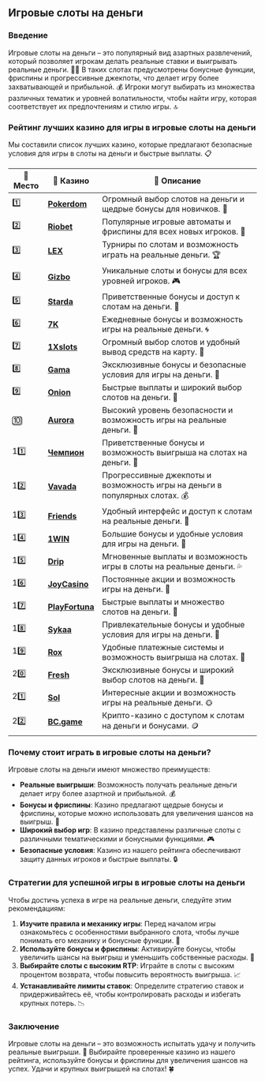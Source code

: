 ## Игровые слоты на деньги

### Введение
Игровые слоты на деньги – это популярный вид азартных развлечений, который позволяет игрокам делать реальные ставки и выигрывать реальные деньги. 🎰💸 В таких слотах предусмотрены бонусные функции, фриспины и прогрессивные джекпоты, что делает игру более захватывающей и прибыльной. 💰 Игроки могут выбирать из множества различных тематик и уровней волатильности, чтобы найти игру, которая соответствует их предпочтениям и стилю игры. 🔝

### Рейтинг лучших казино для игры в игровые слоты на деньги
Мы составили список лучших казино, которые предлагают безопасные условия для игры в слоты на деньги и быстрые выплаты. 📋

| 🥇 **Место** | 🎰 **Казино** | 💬 **Описание** |
|-------------|-------------|----------------|
| 1️⃣ | [**Pokerdom**](https://brandplay.link/4k77v2yx) | Огромный выбор слотов на деньги и щедрые бонусы для новичков. 🎁 |
| 2️⃣ | [**Riobet**](https://brandplay.link/7xBLTPyj) | Популярные игровые автоматы и фриспины для всех новых игроков. 🤑 |
| 3️⃣ | [**LEX**](https://brandplay.link/zW4hdDFV) | Турниры по слотам и возможность играть на реальные деньги. 🏆 |
| 4️⃣ | [**Gizbo**](https://brandplay.link/bprXw4YV) | Уникальные слоты и бонусы для всех уровней игроков. 🎮 |
| 5️⃣ | [**Starda**](https://brandplay.link/fB7xwRFL) | Приветственные бонусы и доступ к слотам на деньги. 🌟 |
| 6️⃣ | [**7K**](https://brandplay.link/BvQyFShp) | Ежедневные бонусы и возможность игры на реальные деньги. 🌀 |
| 7️⃣ | [**1Xslots**](https://brandplay.link/hSB1khtr) | Огромный выбор слотов и удобный вывод средств на карту. 🎰 |
| 8️⃣ | [**Gama**](https://brandplay.link/j6NMKsDz) | Эксклюзивные бонусы и безопасные условия для игры на деньги. 🧩 |
| 9️⃣ | [**Onion**](https://brandplay.link/zBGRVpQ9) | Быстрые выплаты и широкий выбор слотов на деньги. 💎 |
| 🔟 | [**Aurora**](https://10trafic-stat2.com/click/668546556bcc6313411604bd/6766/13032/subaccount) | Высокий уровень безопасности и возможность игры на реальные деньги. 🚀 |
| 11️⃣ | [**Чемпион**](https://temon-gter.cfd/go/lRq?p80412p304504pcc44t17455) | Приветственные бонусы и возможность выигрыша на слотах на деньги. 🥇 |
| 12️⃣ | [**Vavada**](https://vavadapartner.pro/?promo=ea5c9275-6854-4505-94fc-95ab18221945-linkb2) | Прогрессивные джекпоты и возможность игры на деньги в популярных слотах. 💰 |
| 13️⃣ | [**Friends**](https://gofriends.run/linkb2) | Удобный интерфейс и доступ к слотам на реальные деньги. 👯 |
| 14️⃣ | [**1WIN**](https://brandplay.link/smXVpBbG) | Большие бонусы и удобные условия для игры на деньги. 🎲 |
| 15️⃣ | [**Drip**](https://drp-ircp01.com/c07e6a3db) | Мгновенные выплаты и возможность игры в слоты на реальные деньги. 💦 |
| 16️⃣ | [**JoyCasino**](https://rpc30.call2me.pro/?/ru/registration?apkpop=0&partner=p24970p3291217pc98f) | Постоянные акции и возможность игры на деньги. 🎉 |
| 17️⃣ | [**PlayFortuna**](https://fortunapromo.net/alt/playfortuna/registration?0dc4a9362a71feb7e3f165fb8e766f70) | Быстрые выплаты и множество слотов на деньги. 💎 |
| 18️⃣ | [**Sykaa**](https://s-two-way.com/?source=linkb2&pid=30697) | Привлекательные бонусы и удобные условия для игры на деньги. 🌈 |
| 19️⃣ | [**Rox**](https://rox-pvwfpjgcxe.com/cb1ee18a5) | Удобные платежные системы и возможность выигрыша на слотах. 💸 |
| 20️⃣ | [**Fresh**](https://fresh-eumwkxwao.com/c3f7b485d) | Эксклюзивные бонусы и широкий выбор слотов на деньги. 🥑 |
| 21️⃣ | [**Sol**](https://sol-mmtdzfbaco.com/cb2415bca) | Интересные акции и возможность игры на реальные деньги. 🌞 |
| 22️⃣ | [**BC.game**](https://partnerbcgame.com/dcc53d441) | Крипто-казино с доступом к слотам на деньги и бонусами. 🪙 |

### Почему стоит играть в игровые слоты на деньги?
Игровые слоты на деньги имеют множество преимуществ:

- **Реальные выигрыши**: Возможность получать реальные деньги делает игру более азартной и прибыльной. 💰
- **Бонусы и фриспины**: Казино предлагают щедрые бонусы и фриспины, которые можно использовать для увеличения шансов на выигрыш. 🎁
- **Широкий выбор игр**: В казино представлены различные слоты с различными тематическими и бонусными функциями. 🎮
- **Безопасные условия**: Казино из нашего рейтинга обеспечивают защиту данных игроков и быстрые выплаты. 🔒

### Стратегии для успешной игры в игровые слоты на деньги
Чтобы достичь успеха в игре на реальные деньги, следуйте этим рекомендациям:

1. **Изучите правила и механику игры**: Перед началом игры ознакомьтесь с особенностями выбранного слота, чтобы лучше понимать его механику и бонусные функции. 📜
2. **Используйте бонусы и фриспины**: Активируйте бонусы, чтобы увеличить шансы на выигрыш и уменьшить собственные расходы. 🎁
3. **Выбирайте слоты с высоким RTP**: Играйте в слоты с высоким процентом возврата, чтобы повысить вероятность выигрыша. 📈
4. **Устанавливайте лимиты ставок**: Определите стратегию ставок и придерживайтесь её, чтобы контролировать расходы и избегать крупных потерь. 📉

### Заключение
Игровые слоты на деньги – это возможность испытать удачу и получить реальные выигрыши. 💸 Выбирайте проверенные казино из нашего рейтинга, используйте бонусы и фриспины для увеличения шансов на успех. Удачи и крупных выигрышей на слотах! 🍀
